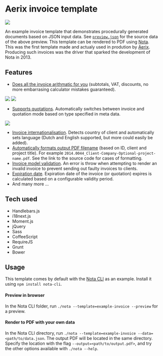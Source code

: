 # Aerix invoice template

<img src="https://cloud.aerix.nl/index.php/s/3cVZGiRYSw7Nx7e/download" styles="width: 80; box-shadow: 4px 4px black;">

An example invoice template that demonstrates procedurally generated documents based on JSON input data. See [`preview.json`](https://github.com/aerix-nl/nota-invoice-template/blob/master/json/preview.json) for the source data of the above preview. This template can be rendered to PDF using [Nota](https://github.com/aerix-nl/nota). This was the first template made and actualy used in prodution by [Aerix](https://aerix.nl). Producing such invoices was the driver that sparked the development of Nota in 2013.

## Features

* [Does all the invoice arithmatic for you](https://github.com/aerix-nl/nota-invoice-template/blob/master/src/invoice.coffee#L138) (subtotals, VAT, discounts, no more embarrasing calculator mistakes guaranteed).

<img src="https://cloud.aerix.nl/index.php/s/GV3KQQKsb2FTKJ7/download">
<img src="https://cloud.aerix.nl/index.php/s/ei4ZfIargtrvvZ5/download">

* [Supports quotations](https://github.com/aerix-nl/nota-invoice-template/blob/master/src/invoice.coffee#L57). Automatically switches between invoice and quotation mode based on type specified in meta data.

<img src="https://cloud.aerix.nl/index.php/s/cJ2F3bEmcdnIePr/download">

* [Invoice internationalisation](https://github.com/aerix-nl/nota-invoice-template/blob/master/src/main.coffee#L60). Detects country of client and automatically sets language (Dutch and English supported, but more could easily be added).
* [Automatically formats output PDF filename](https://github.com/aerix-nl/nota-invoice-template/blob/master/src/invoice.coffee#L25) (based on ID, client and project title). For example `2014.0044_Client-Company-Optional-project-name.pdf`. See the link to the source code for cases of formatting.
* [Invoice model validation](https://github.com/aerix-nl/nota-invoice-template/blob/master/src/invoice.coffee#L175). An error is throw when attempting to render an invalid invoice to prevent sending out faulty invoices to clients.
* [Expiration date](https://github.com/aerix-nl/nota-invoice-template/blob/master/src/invoice.coffee#L103). Expiration date of the invoice (or quotation) expires is calculated based on a configurable validity period.
* And many more ...

## Tech used
* Handlebars.js
* i18next.js
* Moment.js
* jQuery
* Sass
* CoffeeScript
* RequireJS
* Grunt
* Bower

## Usage
This template comes by default with the [Nota CLI](https://github.com/aerix-nl/nota-cli) as an example. Install it using `npm install nota-cli`.

#### Preview in browser
In the Nota CLI folder, run `./nota --template=example-invoice --preview` for a preview.

#### Render to PDF with your own data
In the Nota CLI directory, run `./nota --template=example-invoice --data=<path/to/data.json`. The output PDF will be located in the same directory. Specify the location with the flag `--output=<path/to/output.pdf>`, and try the other options available with `./nota --help`.
